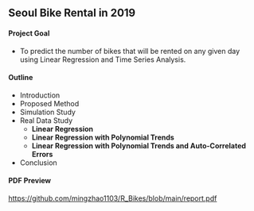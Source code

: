 ## Seoul Bike Rental in 2019

#### Project Goal 

- To predict the number of bikes that will be rented on any given day using Linear Regression and Time Series Analysis.

#### Outline

- Introduction
- Proposed Method
- Simulation Study
- Real Data Study
  - **Linear Regression**
  - **Linear Regression with Polynomial Trends**
  - **Linear Regression with Polynomial Trends and Auto-Correlated Errors**
- Conclusion  

#### PDF Preview

https://github.com/mingzhao1103/R_Bikes/blob/main/report.pdf
